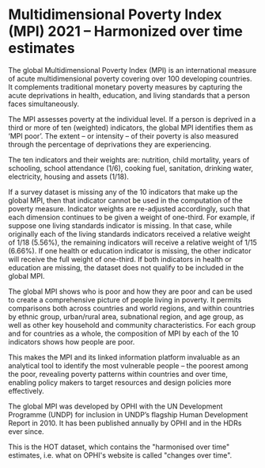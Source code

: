 # Multidimensional Poverty Index (MPI) 2021 – Harmonized over time estimates

The global Multidimensional Poverty Index (MPI) is an international measure of acute multidimensional poverty covering over 100 developing countries. It complements traditional monetary poverty measures by capturing the acute deprivations in health, education, and living standards that a person faces simultaneously.

The MPI assesses poverty at the individual level. If a person is deprived in a third or more of ten (weighted) indicators, the global MPI identifies them as ‘MPI poor’. The extent – or intensity – of their poverty is also measured through the percentage of deprivations they are experiencing.

The ten indicators and their weights are: nutrition, child mortality, years of schooling, school attendance (1/6), cooking fuel, sanitation, drinking water, electricity, housing and assets (1/18).

If a survey dataset is missing any of the 10 indicators that make up the global MPI, then that indicator cannot be used in the computation of the poverty measure. Indicator weights are re-adjusted accordingly, such that each dimension continues to be given a weight of one-third. For example, if suppose one living standards indicator is missing. In that case, while originally each of the living standards indicators received a relative weight of 1/18 (5.56%), the remaining indicators will receive a relative weight of 1/15 (6.66%). If one health or education indicator is missing, the other indicator will receive the full weight of one-third. If both indicators in health or education are missing, the dataset does not qualify to be included in the global MPI.

The global MPI shows who is poor and how they are poor and can be used to create a comprehensive picture of people living in poverty. It permits comparisons both across countries and world regions, and within countries by ethnic group, urban/rural area, subnational region, and age group, as well as other key household and community characteristics. For each group and for countries as a whole, the composition of MPI by each of the 10 indicators shows how people are poor.

This makes the MPI and its linked information platform invaluable as an analytical tool to identify the most vulnerable people – the poorest among the poor, revealing poverty patterns within countries and over time, enabling policy makers to target resources and design policies more effectively.

The global MPI was developed by OPHI with the UN Development Programme (UNDP) for inclusion in UNDP’s flagship Human Development Report in 2010. It has been published annually by OPHI and in the HDRs ever since.

This is the HOT dataset, which contains the "harmonised over time" estimates, i.e. what on OPHI's website is called "changes over time".